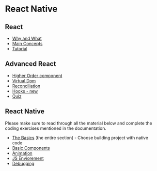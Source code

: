 # React Native

## React
* [Why and What](https://reactjs.org/blog/2013/06/05/why-react.html)
* [Main Concepts](https://reactjs.org/docs/hello-world.html)
* [Tutorial](https://reactjs.org/tutorial/tutorial.html#before-we-start-the-tutorial)

## Advanced React
* [Higher Order component](https://reactjs.org/docs/higher-order-components.html)
* [Virtual Dom](https://reactjs.org/docs/faq-internals.html#what-is-the-virtual-dom)
* [Reconciliation](https://reactjs.org/docs/reconciliation.html)
* [Hooks - new](https://reactjs.org/docs/hooks-intro.html)
* [Quiz](https://goo.gl/forms/patln8QNQAXrpzh93)

## React Native

Please make sure to read through all the material below and complete the coding exercises mentioned in the documentation.

* [The Basics](https://facebook.github.io/react-native/docs/getting-started) (the entire section) -  Choose building project with native code
* [Basic Components](https://facebook.github.io/react-native/docs/components-and-apis)
* [Animation](https://facebook.github.io/react-native/docs/animations)
* [JS Enviorement](https://facebook.github.io/react-native/docs/javascript-environment)
* [Debugging](https://facebook.github.io/react-native/docs/debugging)
